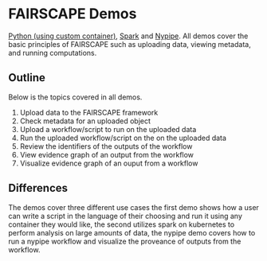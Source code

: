 # FAIRSCAPE Demos
[Python (using custom container)](https://fairscape.github.io/demo/python.html),
[Spark](https://fairscape.github.io/demo/spark-demo.html) and [Nypipe](https://fairscape.github.io/demo/nypipe-demo.html).
All demos cover the basic principles of FAIRSCAPE such as uploading data, viewing metadata, and running computations.

## Outline

Below is the topics covered in all demos.

 1. Upload data to the FAIRSCAPE framework
 2. Check metadata for an uploaded object
 3. Upload a workflow/script to run on the uploaded data
 4. Run the uploaded workflow/script on the on the uploaded data
 5. Review the identifiers of the outputs of the workflow
 6. View evidence graph of an output from the workflow
 7. Visualize evidence graph of an ouput from a workflow

## Differences

The demos cover three different use cases the first demo shows how a user can write a script in the language of their choosing and run it using any container they would like, the second utilizes spark on kubernetes to perform analysis on large amounts of data, the nypipe demo covers how to run a nypipe workflow and visualize the proveance of outputs from the workflow.

